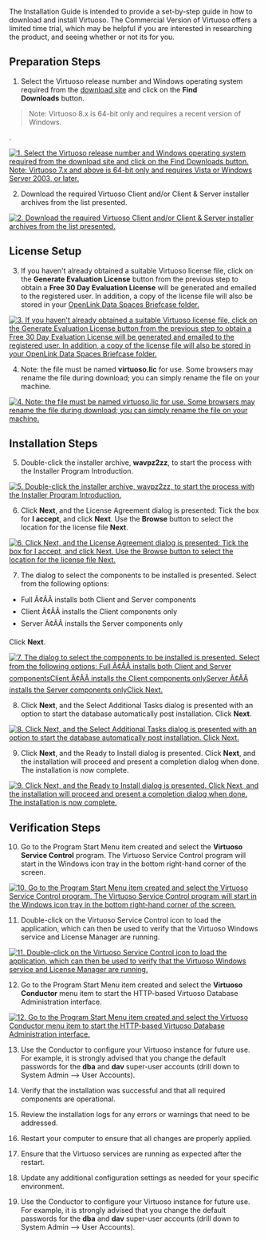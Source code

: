 The Installation Guide is intended to provide a set-by-step guide in how to download and install Virtuoso.  The Commercial Version of Virtuoso offers a limited time trial, which may be helpful if you are interested in researching the product, and seeing whether or not its for you.

## Preparation Steps

1. Select the Virtuoso release number and Windows operating system required from the [download site](https://shop.openlinksw.com/license_generator/virtuoso-download/?clientSelection=clientserver&serverVersionSelection=8.3&opsysFamilySelection=http%3A%2F%2Fwww.openlinksw.com%2Fontology%2Fsoftware%23Windows&opSystemSelection=http%3A%2F%2Fdata.openlinksw.com%2Foplweb%2Fopsys%2Fx86_64-generic-win-64%23this&locationSelection=onpremise) and click on the **Find Downloads** button.

> Note: Virtuoso 8.x is 64-bit only and requires a recent version of Windows.

.

[![1. Select the Virtuoso release number and Windows operating system required from the <a href="https://shop.openlinksw.com/license_generator/virtuoso-download/?clientSelection=clientserver&serverVersionSelection=8.3&opsysFamilySelection=http%3A%2F%2Fwww.openlinksw.com%2Fontology%2Fsoftware%23Windows&opSystemSelection=http%3A%2F%2Fdata.openlinksw.com%2Foplweb%2Fopsys%2Fx86_64-generic-win-64%23this&locationSelection=onpremise">download site</a> and click on the <strong>Find Downloads</strong> button. <blockquote>Note: Virtuoso 7.x and above is 64-bit only and requires Vista or Windows Server 2003, or later</blockquote>.](https://community.openlinksw.com/uploads/default/original/1X/dc26335bf11836f55ba0624cb889db53c78f6fe7.png)](https://community.openlinksw.com/uploads/default/original/1X/dc26335bf11836f55ba0624cb889db53c78f6fe7.png)

2. Download the required Virtuoso Client and/or Client & Server installer archives from the list presented.

[![2. Download the required Virtuoso Client and/or Client & Server installer archives from the list presented.](https://community.openlinksw.com/uploads/default/original/1X/c7c9738bdb72bb86865d2427718417f26e8a6b89.png)](https://community.openlinksw.com/uploads/default/original/1X/c7c9738bdb72bb86865d2427718417f26e8a6b89.png)

## License Setup

3. If you haven't already obtained a suitable Virtuoso license file, click on the **Generate Evaluation License** button from the previous step to obtain a **Free 30 Day Evaluation License** will be generated and emailed to the registered user. In addition, a copy of the license file will also be stored in your [OpenLink Data Spaces Briefcase folder.](https://my.openlinksw.com/ods/)

[![3. If you haven't already obtained a suitable Virtuoso license file, click on the <strong>Generate Evaluation License</strong> button from the previous step to obtain a <strong>Free 30 Day Evaluation License</strong> will be generated and emailed to the registered user. In addition, a copy of the license file will also be stored in your <a href="https://my.openlinksw.com/ods/">OpenLink Data Spaces Briefcase folder.</a>](https://community.openlinksw.com/uploads/default/original/1X/67e461e499ce4ff8653004bdcd97125c368af5cb.png)](https://community.openlinksw.com/uploads/default/original/1X/67e461e499ce4ff8653004bdcd97125c368af5cb.png)

4. Note: the file must be named **virtuoso.lic** for use. Some browsers may rename the file during download; you can simply rename the file on your machine.

[![4. Note: the file must be named <strong>virtuoso.lic</strong> for use. Some browsers may rename the file during download; you can simply rename the file on your machine.](https://community.openlinksw.com/uploads/default/original/1X/8fc46a2cf806d4ea60f650216d31915f06f32624.png)](https://community.openlinksw.com/uploads/default/original/1X/8fc46a2cf806d4ea60f650216d31915f06f32624.png)

## Installation Steps

5. Double-click the installer archive, **wavpz2zz**, to start the process with the Installer Program Introduction.

[![5. Double-click the installer archive, <strong>wavpz2zz</strong>, to start the process with the Installer Program Introduction.](https://community.openlinksw.com/uploads/default/original/1X/aed39ecee343e63ad700e09d121489c2a6cef0e3.png)](https://community.openlinksw.com/uploads/default/original/1X/aed39ecee343e63ad700e09d121489c2a6cef0e3.png)

6. Click **Next**, and the License Agreement dialog is presented: Tick the box for **I accept**, and click **Next**. Use the **Browse** button to select the location for the license file **Next**.

[![6. Click <strong>Next</strong>, and the License Agreement dialog is presented: Tick the box for <strong>I accept</strong>, and click <strong>Next</strong>. Use the <strong>Browse</strong> button to select the location for the license file <strong>Next</strong>.](https://community.openlinksw.com/uploads/default/original/1X/a22b36dbe5a87244c42d08a86845bfab344ac727.png)](https://community.openlinksw.com/uploads/default/original/1X/a22b36dbe5a87244c42d08a86845bfab344ac727.png)

7. The dialog to select the components to be installed is presented. Select from the following options:

- Full Ã¢ÂÂ installs both Client and Server components
- Client Ã¢ÂÂ installs the Client components only
- Server Ã¢ÂÂ installs the Server components only

Click **Next**.

[![7. The dialog to select the components to be installed is presented. Select from the following options: <ul><li>Full Ã¢ÂÂ installs both Client and Server components</li><li>Client Ã¢ÂÂ installs the Client components only</li><li>Server Ã¢ÂÂ installs the Server components only</li></ul>Click <strong>Next</strong>.](https://community.openlinksw.com/uploads/default/original/1X/dbb07a09c7168f5cab83f632bd94366d3dc1f073.png)](https://community.openlinksw.com/uploads/default/original/1X/dbb07a09c7168f5cab83f632bd94366d3dc1f073.png)

8. Click **Next**, and the Select Additional Tasks dialog is presented with an option to start the database automatically post installation. Click **Next**.

[![8. Click <strong>Next</strong>, and the Select Additional Tasks dialog is presented with an option to start the database automatically post installation. Click <strong>Next</strong>.](https://community.openlinksw.com/uploads/default/original/1X/1d9d233b5285a764982e6680c1dbe6d49b86d98d.png)](https://community.openlinksw.com/uploads/default/original/1X/1d9d233b5285a764982e6680c1dbe6d49b86d98d.png)

9. Click **Next**, and the Ready to Install dialog is presented. Click **Next**, and the installation will proceed and present a completion dialog when done. The installation is now complete.

[![9. Click <strong>Next</strong>, and the Ready to Install dialog is presented. Click <strong>Next</strong>, and the installation will proceed and present a completion dialog when done. The installation is now complete.](https://community.openlinksw.com/uploads/default/original/1X/5a9d2ba6d08fdadeb09370be6f9304ac88a088a1.png)](https://community.openlinksw.com/uploads/default/original/1X/5a9d2ba6d08fdadeb09370be6f9304ac88a088a1.png)

## Verification Steps

10. Go to the Program Start Menu item created and select the **Virtuoso Service Control** program. The Virtuoso Service Control program will start in the Windows icon tray in the bottom right-hand corner of the screen.

[![10. Go to the Program Start Menu item created and select the <strong>Virtuoso Service Control</strong> program. The Virtuoso Service Control program will start in the Windows icon tray in the bottom right-hand corner of the screen.](https://community.openlinksw.com/uploads/default/original/1X/f40645a3be72f003065141a44d93ba40d454d50c.png)](https://community.openlinksw.com/uploads/default/original/1X/f40645a3be72f003065141a44d93ba40d454d50c.png)

11. Double-click on the Virtuoso Service Control icon to load the application, which can then be used to verify that the Virtuoso Windows service and License Manager are running.

[![11. Double-click on the Virtuoso Service Control icon to load the application, which can then be used to verify that the Virtuoso Windows service and License Manager are running.](https://community.openlinksw.com/uploads/default/original/1X/696c44bbced15046ff2c0468f2b9763a0cd23f4f.png)](https://community.openlinksw.com/uploads/default/original/1X/696c44bbced15046ff2c0468f2b9763a0cd23f4f.png)

12. Go to the Program Start Menu item created and select the **Virtuoso Conductor** menu item to start the HTTP-based Virtuoso Database Administration interface.

[![12. Go to the Program Start Menu item created and select the <strong>Virtuoso Conductor</strong> menu item to start the HTTP-based Virtuoso Database Administration interface.](https://community.openlinksw.com/uploads/default/original/1X/513f596077a8dfcb0ed92c11945a3efd46557adc.png)](https://community.openlinksw.com/uploads/default/original/1X/513f596077a8dfcb0ed92c11945a3efd46557adc.png)

13. Use the Conductor to configure your Virtuoso instance for future use. For example, it is strongly advised that you change the default passwords for the **dba** and **dav** super-user accounts (drill down to System Admin --> User Accounts).

[](https://virtuoso.openlinksw.com/howto/install/windows/)

14. Verify that the installation was successful and that all required components are operational.

[](https://virtuoso.openlinksw.com/howto/install/windows/)

15. Review the installation logs for any errors or warnings that need to be addressed.

[](https://virtuoso.openlinksw.com/howto/install/windows/)

16. Restart your computer to ensure that all changes are properly applied.

[](https://virtuoso.openlinksw.com/howto/install/windows/)

17. Ensure that the Virtuoso services are running as expected after the restart.

[](https://virtuoso.openlinksw.com/howto/install/windows/)

18. Update any additional configuration settings as needed for your specific environment.

[](https://virtuoso.openlinksw.com/howto/install/windows/)

19. Use the Conductor to configure your Virtuoso instance for future use. For example, it is strongly advised that you change the default passwords for the **dba** and **dav** super-user accounts (drill down to System Admin --> User Accounts).